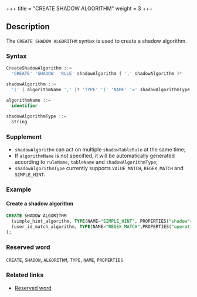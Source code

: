 +++
title = "CREATE SHADOW ALGORITHM"
weight = 3
+++

## Description

The `CREATE SHADOW ALGORITHM` syntax is used to create a shadow algorithm.

### Syntax

```sql
CreateShadowAlgorithm ::=
  'CREATE' 'SHADOW' 'RULE' shadowAlgorithm ( ',' shadowAlgorithm )*

shadowAlgorithm ::=
  '(' ( algorithmName ',' )? 'TYPE' '(' 'NAME' '=' shadowAlgorithmType ',' 'PROPERTIES' '(' ( 'key' '=' 'value' ( ',' 'key' '=' 'value' )* ) ')' ')'
    
algorithmName ::=
  identifier

shadowAlgorithmType ::=
  string
```

### Supplement

- `shadowAlgorithm` can act on multiple `shadowTableRule` at the same time;
- If `algorithmName` is not specified, it will be automatically generated according to `ruleName`, `tableName`
  and `shadowAlgorithmType`;
- `shadowAlgorithmType` currently supports `VALUE_MATCH`, `REGEX_MATCH` and `SIMPLE_HINT`.

### Example

#### Create a shadow algorithm

```sql
CREATE SHADOW ALGORITHM 
  (simple_hint_algorithm, TYPE(NAME="SIMPLE_HINT", PROPERTIES("shadow"="true", "foo"="bar"))), 
  (user_id_match_algorithm, TYPE(NAME="REGEX_MATCH",PROPERTIES("operation"="insert", "column"="user_id", "regex"='[1]'))
);
```

### Reserved word

`CREATE`, `SHADOW`, `ALGORITHM`, `TYPE`, `NAME`, `PROPERTIES`

### Related links

- [Reserved word](/en/reference/distsql/syntax/reserved-word/)
